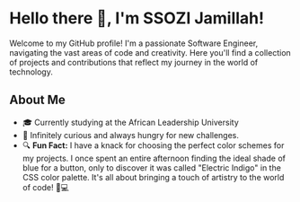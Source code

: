 # Hello there 👋, I'm SSOZI Jamillah!
Welcome to my GitHub profile! I'm a passionate Software Engineer, navigating the vast areas of code and creativity. Here you'll find a collection of projects and contributions that reflect my journey in the world of technology.
## About Me
- 🎓 Currently studying at the African Leadership University
- 🌟 Infinitely curious and always hungry for new challenges.
- 🔍 **Fun Fact:** I have a knack for choosing the perfect color schemes for my projects. I once spent an entire afternoon finding the ideal shade of blue for a button, only to discover it was called "Electric Indigo" in the CSS color palette. It's all about bringing a touch of artistry to the world of code! 🎨💻
